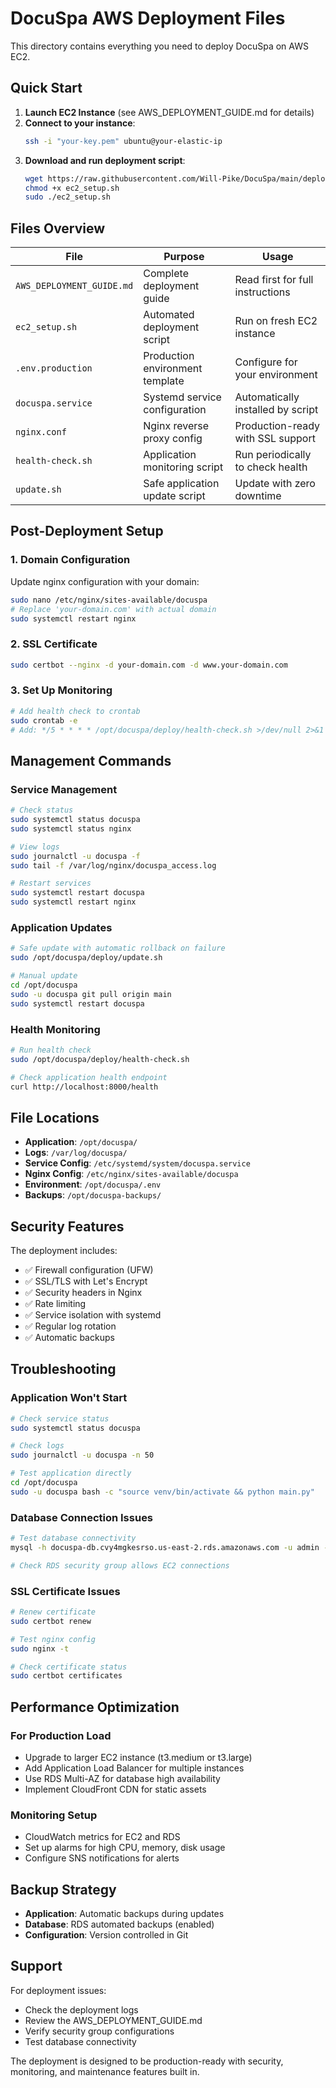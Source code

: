# DocuSpa AWS Deployment Files

This directory contains everything you need to deploy DocuSpa on AWS EC2.

## Quick Start

1. **Launch EC2 Instance** (see AWS_DEPLOYMENT_GUIDE.md for details)
2. **Connect to your instance**:
   ```bash
   ssh -i "your-key.pem" ubuntu@your-elastic-ip
   ```
3. **Download and run deployment script**:
   ```bash
   wget https://raw.githubusercontent.com/Will-Pike/DocuSpa/main/deploy/ec2_setup.sh
   chmod +x ec2_setup.sh
   sudo ./ec2_setup.sh
   ```

## Files Overview

| File | Purpose | Usage |
|------|---------|-------|
| `AWS_DEPLOYMENT_GUIDE.md` | Complete deployment guide | Read first for full instructions |
| `ec2_setup.sh` | Automated deployment script | Run on fresh EC2 instance |
| `.env.production` | Production environment template | Configure for your environment |
| `docuspa.service` | Systemd service configuration | Automatically installed by script |
| `nginx.conf` | Nginx reverse proxy config | Production-ready with SSL support |
| `health-check.sh` | Application monitoring script | Run periodically to check health |
| `update.sh` | Safe application update script | Update with zero downtime |

## Post-Deployment Setup

### 1. Domain Configuration
Update nginx configuration with your domain:
```bash
sudo nano /etc/nginx/sites-available/docuspa
# Replace 'your-domain.com' with actual domain
sudo systemctl restart nginx
```

### 2. SSL Certificate
```bash
sudo certbot --nginx -d your-domain.com -d www.your-domain.com
```

### 3. Set Up Monitoring
```bash
# Add health check to crontab
sudo crontab -e
# Add: */5 * * * * /opt/docuspa/deploy/health-check.sh >/dev/null 2>&1
```

## Management Commands

### Service Management
```bash
# Check status
sudo systemctl status docuspa
sudo systemctl status nginx

# View logs
sudo journalctl -u docuspa -f
sudo tail -f /var/log/nginx/docuspa_access.log

# Restart services
sudo systemctl restart docuspa
sudo systemctl restart nginx
```

### Application Updates
```bash
# Safe update with automatic rollback on failure
sudo /opt/docuspa/deploy/update.sh

# Manual update
cd /opt/docuspa
sudo -u docuspa git pull origin main
sudo systemctl restart docuspa
```

### Health Monitoring
```bash
# Run health check
sudo /opt/docuspa/deploy/health-check.sh

# Check application health endpoint
curl http://localhost:8000/health
```

## File Locations

- **Application**: `/opt/docuspa/`
- **Logs**: `/var/log/docuspa/`
- **Service Config**: `/etc/systemd/system/docuspa.service`
- **Nginx Config**: `/etc/nginx/sites-available/docuspa`
- **Environment**: `/opt/docuspa/.env`
- **Backups**: `/opt/docuspa-backups/`

## Security Features

The deployment includes:
- ✅ Firewall configuration (UFW)
- ✅ SSL/TLS with Let's Encrypt
- ✅ Security headers in Nginx
- ✅ Rate limiting
- ✅ Service isolation with systemd
- ✅ Regular log rotation
- ✅ Automatic backups

## Troubleshooting

### Application Won't Start
```bash
# Check service status
sudo systemctl status docuspa

# Check logs
sudo journalctl -u docuspa -n 50

# Test application directly
cd /opt/docuspa
sudo -u docuspa bash -c "source venv/bin/activate && python main.py"
```

### Database Connection Issues
```bash
# Test database connectivity
mysql -h docuspa-db.cvy4mgkesrso.us-east-2.rds.amazonaws.com -u admin -p docuspa-db

# Check RDS security group allows EC2 connections
```

### SSL Certificate Issues
```bash
# Renew certificate
sudo certbot renew

# Test nginx config
sudo nginx -t

# Check certificate status
sudo certbot certificates
```

## Performance Optimization

### For Production Load
- Upgrade to larger EC2 instance (t3.medium or t3.large)
- Add Application Load Balancer for multiple instances
- Use RDS Multi-AZ for database high availability
- Implement CloudFront CDN for static assets

### Monitoring Setup
- CloudWatch metrics for EC2 and RDS
- Set up alarms for high CPU, memory, disk usage
- Configure SNS notifications for alerts

## Backup Strategy

- **Application**: Automatic backups during updates
- **Database**: RDS automated backups (enabled)
- **Configuration**: Version controlled in Git

## Support

For deployment issues:
- Check the deployment logs
- Review the AWS_DEPLOYMENT_GUIDE.md
- Verify security group configurations
- Test database connectivity

The deployment is designed to be production-ready with security, monitoring, and maintenance features built in.